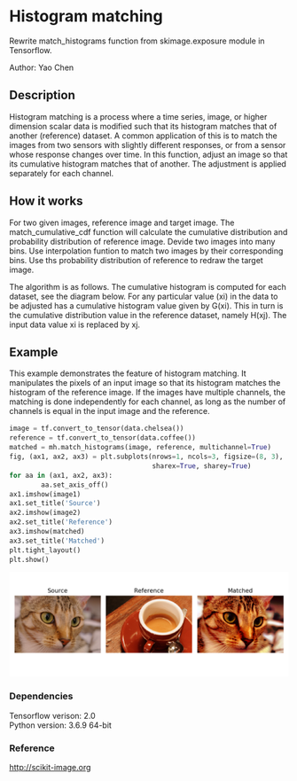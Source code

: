 
# Histogram matching

Rewrite match_histograms function from skimage.exposure module in Tensorflow.

Author: Yao Chen

## Description
Histogram matching is a process where a time series, image, or higher dimension scalar data is modified such that its histogram matches that of another (reference) dataset. A common application of this is to match the images from two sensors with slightly different responses, or from a sensor whose response changes over time. In this function,
adjust an image so that its cumulative histogram matches that of another.
The adjustment is applied separately for each channel.

## How it works
For two given images, reference image and target image. The match_cumulative_cdf function will calculate the cumulative distribution and probability distribution of reference image. Devide two images into many bins. Use interpolation funtion to match two images by their corresponding bins. Use ths probability distribution of reference to redraw the target image.

The algorithm is as follows. The cumulative histogram is computed for each dataset, see the diagram below. For any particular value (xi) in the data to be adjusted has a cumulative histogram value given by G(xi). This in turn is the cumulative distribution value in the reference dataset, namely H(xj). The input data value xi is replaced by xj.

## Example 
This example demonstrates the feature of histogram matching. It manipulates the pixels of an input image so that its histogram matches the histogram of the reference image. If the images have multiple channels, the matching is done independently for each channel, as long as the number of channels is equal in the input image and the reference.

```python
image = tf.convert_to_tensor(data.chelsea())
reference = tf.convert_to_tensor(data.coffee())
matched = mh.match_histograms(image, reference, multichannel=True)
fig, (ax1, ax2, ax3) = plt.subplots(nrows=1, ncols=3, figsize=(8, 3),
                                    sharex=True, sharey=True)
for aa in (ax1, ax2, ax3):
        aa.set_axis_off()
ax1.imshow(image1)
ax1.set_title('Source')
ax2.imshow(image2)
ax2.set_title('Reference')
ax3.imshow(matched)
ax3.set_title('Matched')
plt.tight_layout()
plt.show()
```
![example](./Resources/Figure_1.png)

### Dependencies
Tensorflow verison: 2.0  
Python version: 3.6.9 64-bit

### Reference
 http://scikit-image.org
